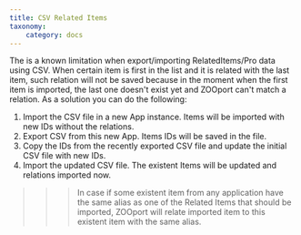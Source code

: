 ```yaml
---
title: CSV Related Items
taxonomy:
    category: docs
---
```


The is a known limitation when export/importing RelatedItems/Pro data using CSV. When certain item is first in the list and it is related with the last item, such relation will not be saved because in the moment when the first item is imported, the last one doesn't exist yet and ZOOport can't match a relation. As a solution you can do the following:

1. Import the CSV file in a new App instance. Items will be imported with new IDs without the relations.
2. Export CSV from this new App. Items IDs will be saved in the file.
3. Copy the IDs from the recently exported CSV file and update the initial CSV file with new IDs.
4. Import the updated CSV file. The existent Items will be updated and relations imported now.

>>> In case if some existent item from any application have the same alias as one of the Related Items that should be imported, ZOOport will relate imported item to this existent item with the same alias.
